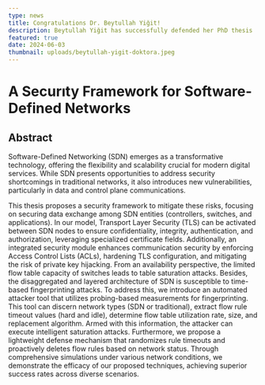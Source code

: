 ```yaml
---
type: news
title: Congratulations Dr. Beytullah Yiğit!
description: Beytullah Yiğit has successfully defended her PhD thesis
featured: true
date: 2024-06-03
thumbnail: uploads/beytullah-yigit-doktora.jpeg
---
```

# A Securıty Framework for Software-Defined Networks

## Abstract

Software-Defined Networking (SDN) emerges as a transformative technology,
offering the flexibility and scalability crucial for modern digital services.
While SDN presents opportunities to address security shortcomings in
traditional networks, it also introduces new vulnerabilities, particularly
in data and control plane communications.

This thesis proposes a security framework to mitigate these risks, focusing on securing data exchange among SDN entities (controllers, switches, and applications). In our model, Transport Layer Security (TLS) can be activated between SDN nodes to ensure confidentiality, integrity, authentication, and authorization, leveraging specialized certificate fields. Additionally, an integrated security module enhances communication security by enforcing Access Control Lists (ACLs), hardening TLS configuration, and mitigating the risk of private key hijacking. From an availability perspective, the limited flow table capacity of switches leads to table saturation attacks. Besides, the disaggregated and layered architecture of SDN is susceptible to time-based fingerprinting attacks. To address this, we introduce an automated attacker tool that utilizes probing-based measurements for fingerprinting. This tool can discern network types (SDN or traditional), extract flow rule timeout values (hard and idle), determine flow table utilization rate, size, and replacement algorithm. Armed with this information, the attacker can execute intelligent saturation attacks. Furthermore, we propose a lightweight defense mechanism that randomizes rule timeouts and proactively deletes flow rules based on network status. Through comprehensive simulations under various network conditions, we demonstrate the efficacy of our proposed techniques, achieving superior success rates across diverse scenarios.
